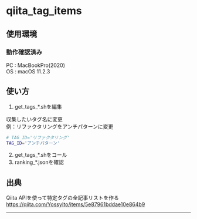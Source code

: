 # qiita_tag_items

## 使用環境
### 動作確認済み
PC : MacBookPro(2020)  
OS : macOS 11.2.3  

## 使い方
1. get_tags_*.shを編集

収集したいタグ名に変更  
例：リファクタリングをアンチパターンに変更

```get_tags_*.sh
# TAG_ID='リファクタリング'
TAG_ID='アンチパターン'
```

2. get_tags_*.shをコール
3. ranking_*.jsonを確認


## 出典
Qiita APIを使って特定タグの全記事リストを作る
https://qiita.com/YossyIto/items/5e87961bddae10e864b9

---
